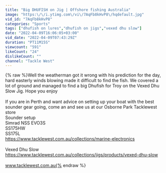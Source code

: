 ```yaml
---
title: "Big DHUFISH on Jig | Offshore fishing Australia"
image: "https:\/\/i.ytimg.com\/vi\/7AqFb8kHvP8\/hqdefault.jpg"
vid_id: "7AqFb8kHvP8"
categories: "Sports"
tags: ["dhufish on lures","dhufish on jigs","vexed dhu slow"]
date: "2022-04-09T16:06:05+03:00"
vid_date: "2022-04-09T07:43:29Z"
duration: "PT11M15S"
viewcount: "591"
likeCount: "24"
dislikeCount: ""
channel: "Tackle West"
---
```

{% raw %}Well the weatherman got it wrong with his prediction for the day, hard easterly winds blowing made it difficult to find the fish. We covered a lot of ground and managed to find a big Dhufish for Troy on the Vexed Dhu Slow Jig. Hope you enjoy<br /><br />If you are in Perth and want advice on setting up your boat with the best sounder gear going, come an and see us at our Osborne Park Tacklewest store <br />Sounder setup <br />Simrad NSS EVO3S <br />SS175HW <br />SS175L<br /><a rel="nofollow" target="blank" href="https://www.tacklewest.com.au/collections/marine-electronics">https://www.tacklewest.com.au/collections/marine-electronics</a><br /><br />Vexed Dhu Slow <br /><a rel="nofollow" target="blank" href="https://www.tacklewest.com.au/collections/jigs/products/vexed-dhu-slow">https://www.tacklewest.com.au/collections/jigs/products/vexed-dhu-slow</a><br /><br />www.tacklewest.com.au{% endraw %}

